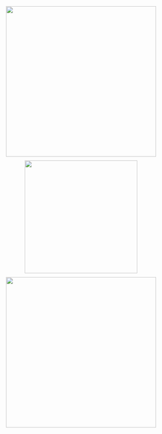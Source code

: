 <div align="center" style="display: flex; flex-wrap: wrap; justify-content: center; gap: 10px;">
  <!-- Stats Card -->
  <a href="https://github.com/donnabell-s">
    <img width="400" src="https://github-readme-stats.vercel.app/api?username=donnabell-s&show_icons=true&theme=omni&height=300" />
  </a>
  <!-- Languages Donut Chart -->
  <a href="https://github.com/donnabell-s">
    <img width="300" src="https://github-readme-stats.vercel.app/api/top-langs/?username=donnabell-s&layout=donut&theme=omni&height=300" />
  </a>
  <!-- Activity Graph -->
  <a href="https://github.com/donnabell-s">
    <img width="400" src="https://activity-graph.herokuapp.com/graph?username=donnabell-s&theme=dracula&bg_color=FFEEF4&color=FF6B9D&line=FF85B3&point=FF69B4&height=300" />
  </a>
</div>
